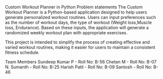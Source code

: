Custom Workout Planner in Python
Problem statements
The Custom Workout Planner is a Python-based application designed to help users generate personalized workout routines. Users can input preferences such as the number of workout days, the type of workout (Weight loss,Muscle loss, Endurance). Based on these inputs, the application will generate a randomized weekly workout plan with appropriate exercises.

This project is intended to simplify the process of creating effective and varied workout routines, making it easier for users to maintain a consistent fitness schedule.

Team Members
Sundeep Kumar P - Roll No: B-56
Chetan M - Roll No: B-07
N. Sumanth - Roll No: B-25
Harish Patil - Roll No: B-09
Santosh - Roll No: B-46
